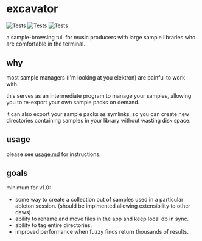 # **excavator**

![Tests](https://github.com/jesses-code-adventures/excavator/actions/workflows/formatting.yml/badge.svg) ![Tests](https://github.com/jesses-code-adventures/excavator/actions/workflows/build.yml/badge.svg) ![Tests](https://github.com/jesses-code-adventures/excavator/actions/workflows/release.yml/badge.svg)

a sample-browsing tui. for music producers with large sample libraries who are comfortable in the terminal.

## **why**

most sample managers (i'm looking at you elektron) are painful to work with.

this serves as an intermediate program to manage your samples, allowing you to re-export your own sample packs on demand.

it can also export your sample packs as symlinks, so you can create new directories containing samples in your library without wasting disk space.

## **usage**

please see [usage.md](documentation/usage.md) for instructions.

## **goals**

minimum for v1.0:

- some way to create a collection out of samples used in a particular ableton session. (should be implmented allowing extensibility to other daws).
- ability to rename and move files in the app and keep local db in sync.
- ability to tag entire directories.
- improved performance when fuzzy finds return thousands of results.
